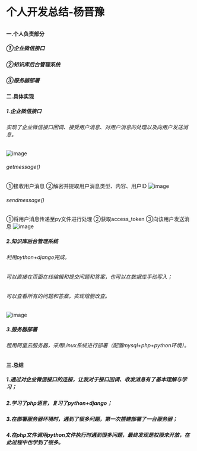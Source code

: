 # 个人开发总结-杨晋豫
##
#### 一.个人负责部分
##### ①企业微信接口
##### ②知识库后台管理系统
##### ③服务器部署

#### 二.具体实现

##### 1.企业微信接口
###### 实现了企业微信接口回调、接受用户消息、对用户消息的处理以及向用户发送消息。
![image](https://note.youdao.com/yws/api/personal/file/320D056254614BFEA298E755F134A00F?method=download&shareKey=0ba0827971ab052390ee21dfe771076f)
###### getmessage()
①接收用户消息
②解密并提取用户消息类型、内容、用户ID
![image](https://note.youdao.com/yws/api/personal/file/4F46A80DC548419BAD00FBD0A90BA882?method=download&shareKey=73e3d4662d7a2018bd646e24095132bf)
###### sendmessage()
①将用户消息传递至py文件进行处理
②获取access_token
③向该用户发送消息
![image](https://note.youdao.com/yws/api/personal/file/0B5B46821BA6432881F9EF6C8F4AB356?method=download&shareKey=1b004ad2f80ac719eae4a5ee06c908e0)


##### 2.知识库后台管理系统
###### 利用python+django完成。
###### 可以直接在页面在线编辑和提交问题和答案，也可以在数据库手动写入；
###### 可以查看所有的问题和答案，实现增删改查。
![image](https://note.youdao.com/yws/api/personal/file/1EAAFF1A2CF4458BB4B5A45D0B8FC302?method=download&shareKey=7ed24e810453daa36fb954d6305aa26d)

##### 3.服务器部署
###### 租用阿里云服务器，采用Linux系统进行部署（配置mysql+php+python环境）。

#### 三.总结
##### 1.通过对企业微信接口的连接，让我对于接口回调、收发消息有了基本理解与学习；
##### 2.学习了php语言，复习了python+django；
##### 3.在部署服务器环境时，遇到了很多问题，第一次搭建部署了一台服务器；
##### 4.在php文件调用python文件执行时遇到很多问题，最终发现是权限未开放，在此过程中也学到了很多。